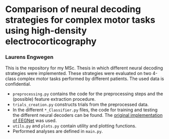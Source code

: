 # Comparison of neural decoding strategies for complex motor tasks using high-density electrocorticography

### Laurens Engwegen

This is the repository for my MSc. Thesis in which different neural decoding strategies were implemented. These strategies were evaluated on two 4-class complex motor tasks performed by different patients. The used data is confidential.

* `preprocessing.py` contains the code for the preprocessing steps and the (possible) feature extraction procedure.
* `trials_creation.py` constructs trials from the preprocessed data.
* In the different `*_Classifier.py` files, the code for training and testing the different neural decoders can be found. The [original implementation of EEGNet](https://github.com/vlawhern/arl-eegmodels) was used.
* `utils.py` and `plots.py` contain utility and plotting functions.
* Performed analyses are defined in `main.py`.
